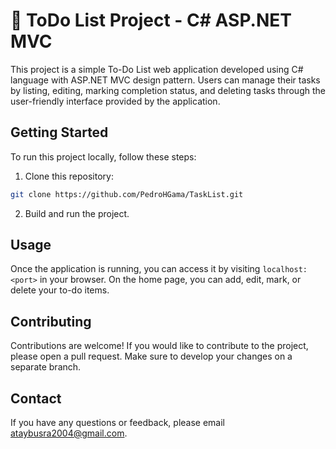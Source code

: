 # 📜 ToDo List Project - C# ASP.NET MVC

This project is a simple To-Do List web application developed using C# language with ASP.NET MVC design pattern. Users can manage their tasks by listing, editing, marking completion status, and deleting tasks through the user-friendly interface provided by the application.

## Getting Started

To run this project locally, follow these steps:

1. Clone this repository:

```bash
git clone https://github.com/PedroHGama/TaskList.git
```

2. Build and run the project.

## Usage

Once the application is running, you can access it by visiting `localhost:<port>` in your browser. On the home page, you can add, edit, mark, or delete your to-do items.

## Contributing

Contributions are welcome! If you would like to contribute to the project, please open a pull request. Make sure to develop your changes on a separate branch.

## Contact

If you have any questions or feedback, please email [ataybusra2004@gmail.com](mailto:pedrogamase@gmail.com).
